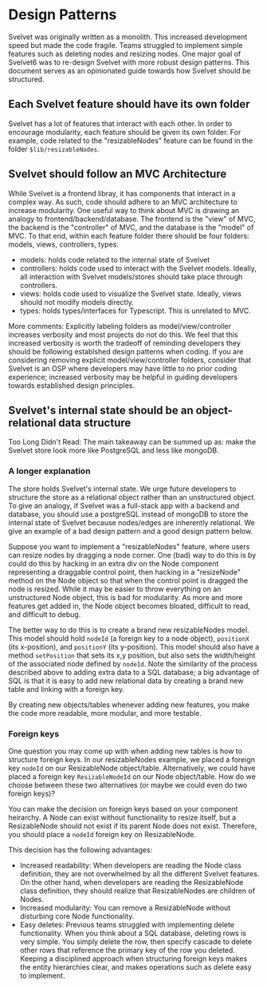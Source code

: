 # Design Patterns

Svelvet was originally written as a monolith. This increased development speed but made the code fragile. Teams struggled to implement simple features such as deleting nodes and resizing nodes. One major goal of Svelvet6 was to re-design Svelvet with more robust design patterns. This document serves as an opinionated guide towards how Svelvet should be structured.

## Each Svelvet feature should have its own folder

Svelvet has a lot of features that interact with each other. In order to encourage modularity, each feature should be given its own folder. For example, code related to the "resizableNodes" feature can be found in the folder `$lib/resizableNodes`.

## Svelvet should follow an MVC Architecture

While Svelvet is a frontend libray, it has components that interact in a complex way. As such, code should adhere to an MVC architecture to increase modularity. One useful way to think about MVC is drawing an analogy to frontend/backend/database. The frontend is the "view" of MVC, the backend is the "controller" of MVC, and the database is the "model" of MVC. To that end, within each feature folder there should be four folders: models, views, controllers, types.

- models: holds code related to the internal state of Svelvet
- controllers: holds code used to interact with the Svelvet models. Ideally, all interaction with Svelvet models/stores should take place through controllers.
- views: holds code used to visualize the Svelvet state. Ideally, views should not modify models directly.
- types: holds types/interfaces for Typescript. This is unrelated to MVC.

More comments: Explicitly labeling folders as model/view/controller increases verbosity and most projects do not do this. We feel that this increased verbosity is worth the tradeoff of reminding developers they should be following establshed design patterns when coding. If you are considering removing explicit model/view/controller folders, consider that Svelvet is an OSP where developers may have little to no prior coding experience; increased verbosity may be helpful in guiding developers towards established design principles.

## Svelvet's internal state should be an object-relational data structure

Too Long Didn't Read: The main takeaway can be summed up as: make the Svelvet store look more like PostgreSQL and less like mongoDB.

### A longer explanation

The store holds Svelvet's internal state. We urge future developers to structure the store as a relational object rather than an unstructured object. To give an analogy, if Svelvet was a full-stack app with a backend and database, you should use a postgreSQL instead of mongoDB to store the internal state of Svelvet because nodes/edges are inherently relational. We give an example of a bad design pattern and a good design pattern below.

Suppose you want to implement a "resizableNodes" feature, where users can resize nodes by dragging a node corner. One (bad) way to do this is by could do this by hacking in an extra div on the Node component representing a draggable control point, then hacking in a "resizeNode" method on the Node object so that when the control point is dragged the node is resized. While it may be easier to throw everything on an unstructured Node object, this is bad for modularity. As more and more features get added in, the Node object becomes bloated, difficult to read, and difficult to debug.

The better way to do this is to create a brand new resizableNodes model. This model should hold `nodeId` (a foreign key to a node object), `positionX` (its x-position), and `positionY` (its y-position). This model should also have a method `setPosition` that sets its x,y position, but also sets the width/height of the associated node defined by `nodeId`. Note the similarity of the process described above to adding extra data to a SQL database; a big advantage of SQL is that it is easy to add new relational data by creating a brand new table and linking with a foreign key.

By creating new objects/tables whenever adding new features, you make the code more readable, more modular, and more testable.

### Foreign keys

One question you may come up with when adding new tables is how to structure foreign keys. In our resizableNodes example, we placed a foreign key `nodeId` on our ResizableNode object/table. Alternatively, we could have placed a foreign key `ResizableNodeId` on our Node object/table. How do we choose between these two alternatives (or maybe we could even do two foreign keys)?

You can make the decision on foreign keys based on your component heirarchy. A Node can exist without functionality to resize itself, but a ResizableNode should not exist if its parent Node does not exist. Therefore, you should place a `nodeId` foreign key on ResizableNode.

This decision has the following advantages:

- Increased readability: When developers are reading the Node class definition, they are not overwhelmed by all the different Svelvet features. On the other hand, when developers are reading the ResizableNode class definition, they should realize that ResizableNodes are children of Nodes.
- Increased modularity: You can remove a ResizableNode without disturbing core Node functionality.
- Easy deletes: Previous teams struggled with implementing delete functionality. When you think about a SQL database, deleting rows is very simple. You simply delete the row, then specify cascade to delete other rows that reference the primary key of the row you deleted. Keeping a disciplined approach when structuring foreign keys makes the entity hierarchies clear, and makes operations such as delete easy to implement.
